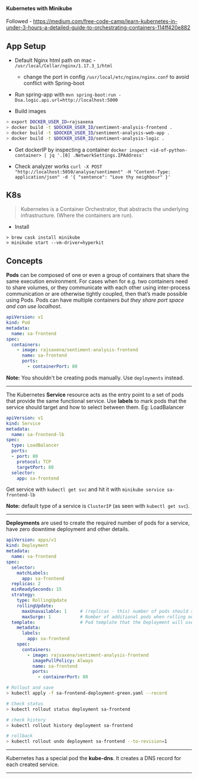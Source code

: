 #### Kubernetes with Minikube

Followed - https://medium.com/free-code-camp/learn-kubernetes-in-under-3-hours-a-detailed-guide-to-orchestrating-containers-114ff420e882

## App Setup
* Default Nginx html path on mac - `/usr/local/Cellar/nginx/1.17.3_1/html`
    - change the port in config `/usr/local/etc/nginx/nginx.conf` to avoid conflict with Spring-boot
* Run spring-app with `mvn spring-boot:run -Dsa.logic.api.url=http://localhost:5000`

* Build images
```sh
> export DOCKER_USER_ID=rajsaxena
> docker build -t $DOCKER_USER_ID/sentiment-analysis-frontend .
> docker build -t $DOCKER_USER_ID/sentiment-analysis-web-app .
> docker build -t $DOCKER_USER_ID/sentiment-analysis-logic .
```

* Get dockerIP by inspecting a container `docker inspect <id-of-python-container> | jq '.[0] .NetworkSettings.IPAddress'`

* Check analyzer works
`curl -X POST "http://localhost:5050/analyse/sentiment" -H "Content-Type: application/json" -d '{ "sentence": "Love thy neighbour" }'`

## K8s
> Kubernetes is a Container Orchestrator, that abstracts the underlying infrastructure. (Where the containers are run).

* Install
```
> brew cask install minikube 
> minikube start --vm-driver=hyperkit
```

## Concepts 
**Pods** can be composed of one or even a group of containers that share the same execution environment. For cases when for e.g. two containers need to share volumes, or they communicate with each other using inter-process communication or are otherwise tightly coupled, then that’s made possible using Pods. 
Pods can have multiple containers _but they share port space and can use localhost_.
```yaml
apiVersion: v1
kind: Pod                                            
metadata:
  name: sa-frontend                                  
spec:                                                
  containers:
    - image: rajsaxena/sentiment-analysis-frontend 
      name: sa-frontend                              
      ports:
        - containerPort: 80       
```
**Note:** You shouldn't be creating pods manually. Use `deployments` instead.
___
The Kubernetes **Service** resource acts as the entry point to a set of pods that provide the same functional service. Use **labels** to mark pods that the service should target and how to select between them. Eg: LoadBalancer
```yaml
apiVersion: v1
kind: Service              
metadata:
  name: sa-frontend-lb
spec:
  type: LoadBalancer       
  ports:
  - port: 80               
    protocol: TCP          
    targetPort: 80         
  selector:                
    app: sa-frontend  
```

Get service with `kubectl get svc` and hit it with `minikube service sa-frontend-lb`

**Note:** default type of a service is `ClusterIP` (as seen with `kubectl get svc`).
___
**Deployments** are used to create the required number of pods for a service, have zero downtime deployment and other details.
```yaml
apiVersion: apps/v1
kind: Deployment                                          
metadata:
  name: sa-frontend
spec:
  selector:                                               
    matchLabels:
      app: sa-frontend                                    
  replicas: 2                                             
  minReadySeconds: 15
  strategy:
    type: RollingUpdate                                   
    rollingUpdate: 
      maxUnavailable: 1     # (replicas - this) number of pods should stay.
      maxSurge: 1           # Number of additional pods when rolling out new version.
  template:                 # Pod template that the Deployment will use.
    metadata:
      labels:
        app: sa-frontend                                  
    spec:
      containers:
        - image: rajsaxena/sentiment-analysis-frontend
          imagePullPolicy: Always                         
          name: sa-frontend
          ports:
            - containerPort: 80
```
```sh
# Rollout and save
> kubectl apply -f sa-frontend-deployment-green.yaml --record

# Check status
> kubectl rollout status deployment sa-frontend

# check history
> kubectl rollout history deployment sa-frontend

# rollback
> kubectl rollout undo deployment sa-frontend --to-revision=1
```
____

Kubernetes has a special pod the **kube-dns**. It creates a DNS record for each created service.

____
